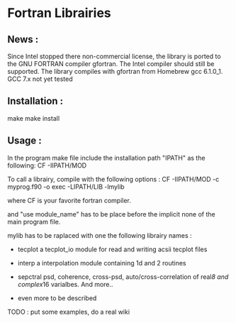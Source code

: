 Fortran Librairies
===============================

News :
------
Since Intel stopped there non-commercial license, the library is ported to the GNU FORTRAN compiler gfortran.
The Intel compiler should still be supported.
The library compiles with gfortran from Homebrew gcc 6.1.0_1. GCC 7.x not yet tested

Installation :
--------------
make
make install

Usage :
-------
In the program make file include the installation path "IPATH" as the following:
CF -IIPATH/MOD

To call a librairy, compile with the following options :
CF -IIPATH/MOD -c myprog.f90 -o exec -LIPATH/LIB -lmylib

where CF is your favorite fortran compiler.

and "use module_name" has to be place before the implicit none of the main
program file.

mylib has to be raplaced with one the following librairy names :
- tecplot
  a tecplot_io module for read and writing acsii tecplot files

- interp
  a interpolation module containing 1d and 2 routines

- sepctral
  psd, coherence, cross-psd, auto/cross-correlation of real*8 and complex*16 varialbes. And more..

- even more to be described

TODO : put some examples, do a real wiki
